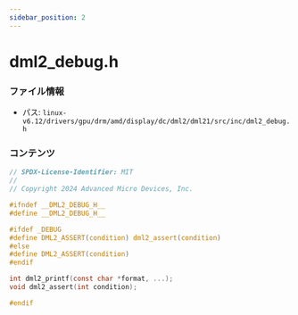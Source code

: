 ```yaml
---
sidebar_position: 2
---
```

# dml2_debug.h

### ファイル情報

- パス: `linux-v6.12/drivers/gpu/drm/amd/display/dc/dml2/dml21/src/inc/dml2_debug.h`

### コンテンツ

```h
// SPDX-License-Identifier: MIT
//
// Copyright 2024 Advanced Micro Devices, Inc.

#ifndef __DML2_DEBUG_H__
#define __DML2_DEBUG_H__

#ifdef _DEBUG
#define DML2_ASSERT(condition) dml2_assert(condition)
#else
#define DML2_ASSERT(condition)
#endif

int dml2_printf(const char *format, ...);
void dml2_assert(int condition);

#endif

```

